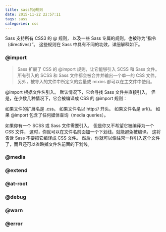 ```yaml
---
title: sass的@规则
date: 2015-11-22 22:57:11
tags: sass
categories: css
---
```

Sass 支持所有 CSS3 的 @ 规则， 以及一些 Sass 专属的规则，也被称为“指令（directives）”。 这些规则在 Sass 中具有不同的功效，详细解释如下。
<!-- more -->
###  @import
> Sass 扩展了 CSS 的 @import 规则，让它能够引入 SCSS 和 Sass 文件。 所有引入的 SCSS 和 Sass 文件都会被合并并输出一个单一的 CSS 文件。 另外，被导入的文件中所定义的变量或 mixins 都可以在主文件中使用。

@import 根据文件名引入。 默认情况下，它会寻找 Sass 文件并直接引入， 但是，在少数几种情况下，它会被编译成 CSS 的 @import 规则：

如果文件的扩展名是 .css。
如果文件名以 http:// 开头。
如果文件名是 url()。
如果 @import 包含了任何媒体查询（media queries）。

如果你有一个 SCSS 或 Sass 文件需要引入， 但是你又不希望它被编译为一个 CSS 文件， 这时，你就可以在文件名前面加一个下划线，就能避免被编译。 这将告诉 Sass 不要把它编译成 CSS 文件。 然后，你就可以像往常一样引入这个文件了，而且还可以省略掉文件名前面的下划线。

###  @media

###  @extend

###  @at-root

###  @debug

###  @warn

###  @error